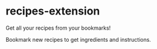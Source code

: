 # recipes-extension

Get all your recipes from your bookmarks!

Bookmark new recipes to get ingredients and instructions.
